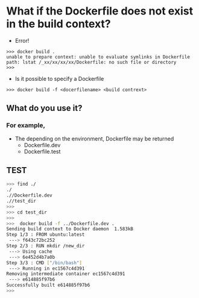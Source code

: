 # What if the Dockerfile does not exist in the build context?
- Error!
```
>>> docker build .
unable to prepare context: unable to evaluate symlinks in Dockerfile path: lstat /_xx/xx/xx/xx/Dockerfile: no such file or directory
>>>
```

- Is it possible to specify a Dockerfile
```
>>> docker build -f <docerfilename> <build contrext>
```

## What do you use it?
### For example,
- The depending on the environment, Dockerfile may be returned
  - Dockerfile.dev
  - Dockerfile.test


## TEST
```bash
>>> find ./
./
.//Dockerfile.dev
.//test_dir
>>>
>>> cd test_dir
>>>
>>>  docker build -f ../Dockerfile.dev .
Sending build context to Docker daemon  1.583kB
Step 1/3 : FROM ubuntu:latest
 ---> f643c72bc252
Step 2/3 : RUN mkdir /new_dir
 ---> Using cache
 ---> 6e452d4b7a0b
Step 3/3 : CMD ["/bin/bash"]
 ---> Running in ec1567c4d391
Removing intermediate container ec1567c4d391
 ---> e614885f97b6
Successfully built e614885f97b6
>>>
```
